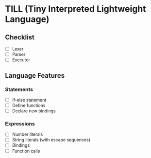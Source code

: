# TILL (Tiny Interpreted Lightweight Language)

## Checklist

* [ ] Lexer
* [ ] Parser
* [ ] Executor

## Language Features

### Statements

* [ ] If-else statement
* [ ] Define functions
* [ ] Declare new bindings

### Expressions

* [ ] Number literals
* [ ] String literals (with escape sequences)
* [ ] Bindings
* [ ] Function calls